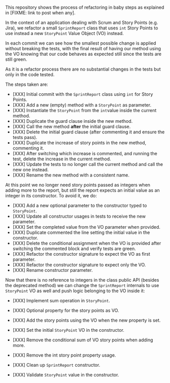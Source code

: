 This repository shows the process of refactoring in baby steps as explained in [FIXME: link to post when any].

In the context of an application dealing with Scrum and Story Points (e.g. Jira), we refactor a small `SprintReport`
class that uses `int` Story Points to use instead a new `StoryPoint` Value Object (VO) instead.

In each commit we can see how the smallest possible change is applied without breaking the tests, with the final result
of having our method using the VO knowing that our code behaves as expected still since the tests are still green.

As it is a refactor process there are no substantial changes in the tests but only in the code tested.

The steps taken are:

* [XXX] Initial commit with the `SprintReport` class using `int` for Story Points.
* [XXX] Add a new (empty) method with a `StoryPoint` as parameter.
* [XXX] Instantiate the `StoryPoint` from the `int`value inside the current method.
* [XXX] Duplicate the guard clause inside the new method.
* [XXX] Call the new method **after** the initial guard clause.
* [XXX] Delete the initial guard clause (after commenting it and ensure the tests pass).
* [XXX] Duplicate the increase of story points in the new method, commenting it.
* [XXX] After switching which increase is commented, and running the test, delete the increase in the current method.
* [XXX] Update the tests to no longer call the current method and call the new one instead.
* [XXX] Rename the new method with a consistent name.

At this point we no longer need story points passed as integers when adding more to the report, but still the report expects an initial value as an integer in its constructor. To avoid it, we do:

* [XXX] Add a new optional parameter to the constructor typed to `StoryPoint`.
* [XXX] Update all constructor usages in tests to receive the new parameter.
* [XXX] Set the completed value from the VO parameter when provided.
* [XXX] Duplicate commented the line setting the initial value in the constructor.
* [XXX] Delete the conditional assignment when the VO is provided after switching the commented block and verify tests are green.
* [XXX] Refactor the constructor signature to expect the VO as first parameter.
* [XXX] Refactor the constructor signature to expect only the VO.
* [XXX] Rename constructor parameter.

Now that there is no reference to integers in the class public API (besides the deprecated method) we can change the `SprintReport` internals to use `StoryPoint` VO as well and push logic belonging to the VO inside it:

* [XXX] Implement sum operation in `StoryPoint`.
* [XXX] Optional property for the story points as VO.
* [XXX] Add the story points using the VO when the new property is set.
* [XXX] Set the initial `StoryPoint` VO in the constructor.
* [XXX] Remove the conditional sum of VO story points when adding more.
* [XXX] Remove the int story point property usage.
* [XXX] Clean up `SprintReport` constructor.

* [XXX] Validate `StoryPoint` value in the constructor.




